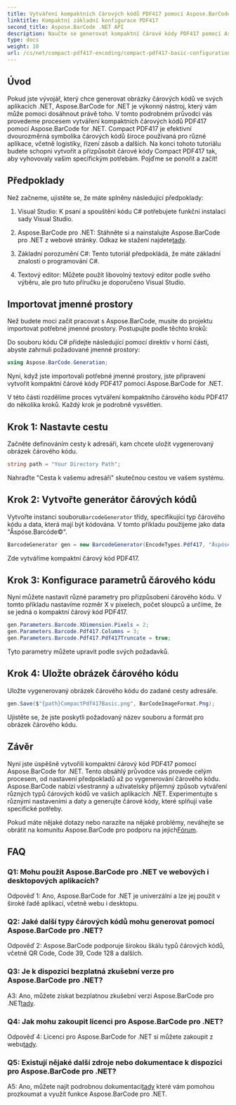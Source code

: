```yaml
---
title: Vytváření kompaktních čárových kódů PDF417 pomocí Aspose.BarCode pro .NET
linktitle: Kompaktní základní konfigurace PDF417
second_title: Aspose.BarCode .NET API
description: Naučte se generovat kompaktní čárové kódy PDF417 pomocí Aspose.BarCode pro .NET. Komplexní průvodce s pokyny krok za krokem a příklady kódu.
type: docs
weight: 10
url: /cs/net/compact-pdf417-encoding/compact-pdf417-basic-configuration/
---
```

## Úvod

Pokud jste vývojář, který chce generovat obrázky čárových kódů ve svých aplikacích .NET, Aspose.BarCode for .NET je výkonný nástroj, který vám může pomoci dosáhnout právě toho. V tomto podrobném průvodci vás provedeme procesem vytváření kompaktních čárových kódů PDF417 pomocí Aspose.BarCode for .NET. Compact PDF417 je efektivní dvourozměrná symbolika čárových kódů široce používaná pro různé aplikace, včetně logistiky, řízení zásob a dalších. Na konci tohoto tutoriálu budete schopni vytvořit a přizpůsobit čárové kódy Compact PDF417 tak, aby vyhovovaly vašim specifickým potřebám. Pojďme se ponořit a začít!

## Předpoklady

Než začneme, ujistěte se, že máte splněny následující předpoklady:

1. Visual Studio: K psaní a spouštění kódu C# potřebujete funkční instalaci sady Visual Studio.

2.  Aspose.BarCode pro .NET: Stáhněte si a nainstalujte Aspose.BarCode pro .NET z webové stránky. Odkaz ke stažení najdete[tady](https://releases.aspose.com/barcode/net/).

3. Základní porozumění C#: Tento tutoriál předpokládá, že máte základní znalosti o programování C#.

4. Textový editor: Můžete použít libovolný textový editor podle svého výběru, ale pro tuto příručku je doporučeno Visual Studio.

## Importovat jmenné prostory

Než budete moci začít pracovat s Aspose.BarCode, musíte do projektu importovat potřebné jmenné prostory. Postupujte podle těchto kroků:


Do souboru kódu C# přidejte následující pomocí direktiv v horní části, abyste zahrnuli požadované jmenné prostory:

```csharp
using Aspose.BarCode.Generation;
```

Nyní, když jste importovali potřebné jmenné prostory, jste připraveni vytvořit kompaktní čárové kódy PDF417 pomocí Aspose.BarCode for .NET.

V této části rozdělíme proces vytváření kompaktního čárového kódu PDF417 do několika kroků. Každý krok je podrobně vysvětlen.

## Krok 1: Nastavte cestu

Začněte definováním cesty k adresáři, kam chcete uložit vygenerovaný obrázek čárového kódu.

```csharp
string path = "Your Directory Path";
```

Nahraďte "Cesta k vašemu adresáři" skutečnou cestou ve vašem systému.

## Krok 2: Vytvořte generátor čárových kódů

 Vytvořte instanci souboru`BarcodeGenerator` třídy, specifikující typ čárového kódu a data, která mají být kódována. V tomto příkladu použijeme jako data "Åspóse.Barcóde©".

```csharp
BarcodeGenerator gen = new BarcodeGenerator(EncodeTypes.Pdf417, "Åspóse.Barcóde©");
```

Zde vytváříme kompaktní čárový kód PDF417.

## Krok 3: Konfigurace parametrů čárového kódu

Nyní můžete nastavit různé parametry pro přizpůsobení čárového kódu. V tomto příkladu nastavíme rozměr X v pixelech, počet sloupců a určíme, že se jedná o kompaktní čárový kód PDF417.

```csharp
gen.Parameters.Barcode.XDimension.Pixels = 2;
gen.Parameters.Barcode.Pdf417.Columns = 3;
gen.Parameters.Barcode.Pdf417.Pdf417Truncate = true;
```

Tyto parametry můžete upravit podle svých požadavků.

## Krok 4: Uložte obrázek čárového kódu

Uložte vygenerovaný obrázek čárového kódu do zadané cesty adresáře.

```csharp
gen.Save($"{path}CompactPdf417Basic.png", BarCodeImageFormat.Png);
```

Ujistěte se, že jste poskytli požadovaný název souboru a formát pro obrázek čárového kódu.

## Závěr

Nyní jste úspěšně vytvořili kompaktní čárový kód PDF417 pomocí Aspose.BarCode for .NET. Tento obsáhlý průvodce vás provede celým procesem, od nastavení předpokladů až po vygenerování čárového kódu. Aspose.BarCode nabízí všestranný a uživatelsky příjemný způsob vytváření různých typů čárových kódů ve vašich aplikacích .NET. Experimentujte s různými nastaveními a daty a generujte čárové kódy, které splňují vaše specifické potřeby.

 Pokud máte nějaké dotazy nebo narazíte na nějaké problémy, neváhejte se obrátit na komunitu Aspose.BarCode pro podporu na jejich[Fórum](https://forum.aspose.com/c/barcode/13).

## FAQ

### Q1: Mohu použít Aspose.BarCode pro .NET ve webových i desktopových aplikacích?

Odpověď 1: Ano, Aspose.BarCode for .NET je univerzální a lze jej použít v široké řadě aplikací, včetně webu i desktopu.

### Q2: Jaké další typy čárových kódů mohu generovat pomocí Aspose.BarCode pro .NET?

Odpověď 2: Aspose.BarCode podporuje širokou škálu typů čárových kódů, včetně QR Code, Code 39, Code 128 a dalších.

### Q3: Je k dispozici bezplatná zkušební verze pro Aspose.BarCode pro .NET?

 A3: Ano, můžete získat bezplatnou zkušební verzi Aspose.BarCode pro .NET[tady](https://releases.aspose.com/).

### Q4: Jak mohu zakoupit licenci pro Aspose.BarCode pro .NET?

 Odpověď 4: Licenci pro Aspose.BarCode for .NET si můžete zakoupit z webu[tady](https://purchase.aspose.com/buy).

### Q5: Existují nějaké další zdroje nebo dokumentace k dispozici pro Aspose.BarCode pro .NET?

 A5: Ano, můžete najít podrobnou dokumentaci[tady](https://reference.aspose.com/barcode/net/) které vám pomohou prozkoumat a využít funkce Aspose.BarCode pro .NET.